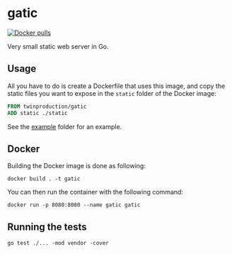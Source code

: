 # gatic

[![Docker pulls](https://img.shields.io/docker/pulls/twinproduction/gatic.svg)](https://cloud.docker.com/repository/docker/twinproduction/gatic)

Very small static web server in Go.


## Usage

All you have to do is create a Dockerfile that uses this image, and copy the static files you want to expose
in the `static` folder of the Docker image:

```dockerfile
FROM twinproduction/gatic
ADD static ./static
```

See the [example](example) folder for an example.


## Docker

Building the Docker image is done as following:

```
docker build . -t gatic
```

You can then run the container with the following command:

```
docker run -p 8080:8080 --name gatic gatic
```


## Running the tests

```
go test ./... -mod vendor -cover
```
